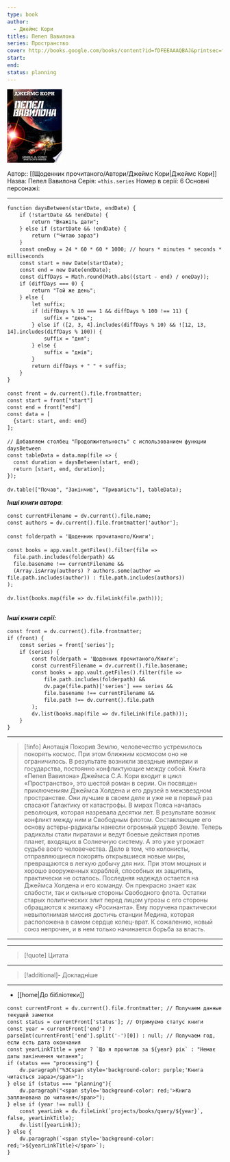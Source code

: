 ```yaml
---
type: book
author:
  - Джеймс Кори
titles: Пепел Вавилона
series: Пространство
cover: http://books.google.com/books/content?id=fDFEEAAAQBAJ&printsec=frontcover&img=1&zoom=1&edge=curl&source=gbs_api
start: 
end: 
status: planning
---
```

![cover|150](media/cover!150-386.jpg)

Автор:: [[Щоденник прочитаного/Автори/Джеймс Кори|Джеймс Кори]]
Назва: Пепел Вавилона
Серія:  `=this.series`
Номер в серії: 6
Основні персонажі:

---
```dataviewjs
function daysBetween(startDate, endDate) {
	if (!startDate && !endDate) { 
		return "Вкажіть дати"; 
	} else if (startDate && !endDate) {
		return ("Читаю зараз")
	}
	const oneDay = 24 * 60 * 60 * 1000; // hours * minutes * seconds * milliseconds
	const start = new Date(startDate);
	const end = new Date(endDate);
	const diffDays = Math.round(Math.abs((start - end) / oneDay));
	if (diffDays === 0) {
		return "Той же день";   
	} else {
		let suffix;     
	    if (diffDays % 10 === 1 && diffDays % 100 !== 11) {
		    suffix = "день";     
	    } else if ([2, 3, 4].includes(diffDays % 10) && ![12, 13, 14].includes(diffDays % 100)) {
			suffix = "дня";     
		} else {       
			suffix = "днів";     
		}          
		return diffDays + " " + suffix;   
	} 
}  

const front = dv.current().file.frontmatter;
const start = front["start"]
const end = front["end"]
const data = [
  {start: start, end: end}
];

// Добавляем столбец "Продолжительность" с использованием функции daysBetween
const tableData = data.map(file => {
  const duration = daysBetween(start, end);
  return [start, end, duration];
});

dv.table(["Почав", "Закінчив", "Тривалість"], tableData);
```

***Інші книги автора***:
```dataviewjs
const currentFilename = dv.current().file.name;
const authors = dv.current().file.frontmatter['author'];

const folderpath = 'Щоденник прочитаного/Книги';

const books = app.vault.getFiles().filter(file =>
  file.path.includes(folderpath) &&
  file.basename !== currentFilename &&
  (Array.isArray(authors) ? authors.some(author => file.path.includes(author)) : file.path.includes(authors))
);

dv.list(books.map(file => dv.fileLink(file.path)));


```
***Інші книги серії:***
```dataviewjs
const front = dv.current().file.frontmatter;
if (front) {
	const series = front['series'];
	if (series) {
		const folderpath = 'Щоденник прочитаного/Книги';
		const currentFilename = dv.current().file.basename;
		const books = app.vault.getFiles().filter(file =>  
			file.path.includes(folderpath) && 
			dv.page(file.path)['series'] === series && 
			file.basename !== currentFilename &&
			file.path !== dv.current().file.path 
		);
		dv.list(books.map(file => dv.fileLink(file.path)));
	}
}

```

---
>[!info] Анотація
>Покорив Землю, человечество устремилось покорять космос. При этом ближним космосом оно не ограничилось. В результате возникли звездные империи и государства, постоянно конфликтующие между собой. Книга «Пепел Вавилона» Джеймса С.А. Кори входит в цикл «Пространство», это шестой роман в серии. Он посвящен приключениям Джеймса Холдена и его друзей в межзвездном пространстве. Они лучшие в своем деле и уже не в первый раз спасают Галактику от катастрофы.
>В мирах Пояса началась революция, которая назревала десятки лет. В результате возник конфликт между ним и Свободным флотом. Составляющие его основу астеры-радикалы нанесли огромный ущерб Земле. Теперь радикалы стали пиратами и ведут боевые действия против планет, входящих в Солнечную систему. А это уже угрожает судьбе всего человечества.
>Дело в том, что колонисты, отправляющиеся покорять открывшиеся новые миры, превращаются в легкую добычу для них. При этом мощных и хорошо вооруженных кораблей, способных их защитить, практически не осталось. Последняя надежда остается на Джеймса Холдена и его команду. Он прекрасно знает как слабости, так и сильные стороны Свободного флота. Остатки старых политических элит перед лицом угрозы с его стороны обращаются к экипажу «Росинанта». Ему поручена практически невыполнимая миссия достичь станции Медина, которая расположена в самом сердце колец-врат. К сожалению, новый союз непрочен, и в нем только начинается борьба за власть.
___

****
>[!quote] Цитата

****
>[!additional]- Докладніше

****

- [[home|До бібліотеки]]

```dataviewjs
const currentFront = dv.current().file.frontmatter; // Получаем данные текущей заметки
const status = currentFront['status']; // Отримуємо статус книги
const year = currentFront['end'] ? parseInt(currentFront['end'].split('-')[0]) : null; // Получаем год, если есть дата окончания
const yearLinkTitle = year ? `Що я прочитав за ${year} рік` : "Немає даты закінчення читання";
if (status === "processing") {
	dv.paragraph("%3Cspan style='background-color: purple;'Книга читається зараз</span>");
} else if (status === "planning"){
	dv.paragraph("<span style='background-color: red;'>Книга запланована до читання</span>");
} else if (year !== null) {
	const yearLink = dv.fileLink(`projects/books/query/${year}`, false, yearLinkTitle);
	dv.list([yearLink]);
} else {
	dv.paragraph(`<span style='background-color: red;'>${yearLinkTitle}</span>`);
}
```